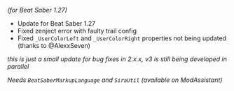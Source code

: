 *(for Beat Saber 1.27)*

- Update for Beat Saber 1.27
- Fixed zenject error with faulty trail config
- Fixed `_UserColorLeft` and `_UserColorRight` properties not being updated (thanks to @AlexxSeven)

*this is just a small update for bug fixes in 2.x.x, v3 is still being developed in parallel*

*Needs `BeatSaberMarkupLanguage` and `SiraUtil` (available on ModAssistant)*